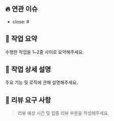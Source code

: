 ## 🔥 연관 이슈

- close: #

## 📝 작업 요약

수행한 작업을 1~2줄 사이로 요약해주세요.

## 🔎 작업 상세 설명

주요 기능 및 로직에 관해 설명해주세요.

## 🌟 리뷰 요구 사항

> 리뷰 예상 시간 및 집중 리뷰 부분을 작성해주세요.